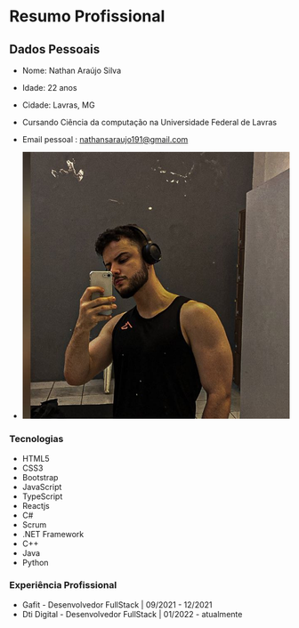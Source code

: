 # Resumo Profissional

## Dados Pessoais

- Nome: Nathan Araújo Silva
- Idade: 22 anos
- Cidade: Lavras, MG
- Cursando Ciência da computação na Universidade Federal de Lavras
- Email pessoal : nathansaraujo191@gmail.com

- ![Minha foto](myPicture.jpg "Minha Foto")

### Tecnologias

- HTML5
- CSS3
- Bootstrap
- JavaScript
- TypeScript
- Reactjs
- C#
- Scrum
- .NET Framework
- C++
- Java
- Python


### Experiência Profissional

- Gafit - Desenvolvedor FullStack | 09/2021 - 12/2021
- Dti Digital - Desenvolvedor FullStack | 01/2022 - atualmente
